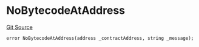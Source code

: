# NoBytecodeAtAddress
[Git Source](https://github.com/thrackle-io/tron/blob/f0e9b435619e8bdc38f4e9105781dfc663d9f089/src/protocol/economic/ruleProcessor/RuleProcessorDiamondLib.sol)


```solidity
error NoBytecodeAtAddress(address _contractAddress, string _message);
```

